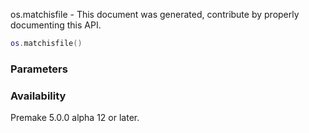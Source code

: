 os.matchisfile - This document was generated, contribute by properly documenting this API.

```lua
os.matchisfile()
```

### Parameters ###


### Availability ###

Premake 5.0.0 alpha 12 or later.

